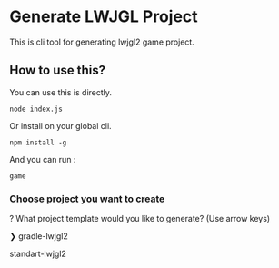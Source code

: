 # Generate LWJGL Project

This is cli tool for generating lwjgl2 game project.

## How to use this?
You can use this is directly.
```
node index.js
```

Or install on your global cli.
```
npm install -g
```

And you can run :
```
game
```

### Choose project you want to create

? What project template would you like to generate? (Use arrow keys)

❯ gradle-lwjgl2

  standart-lwjgl2
